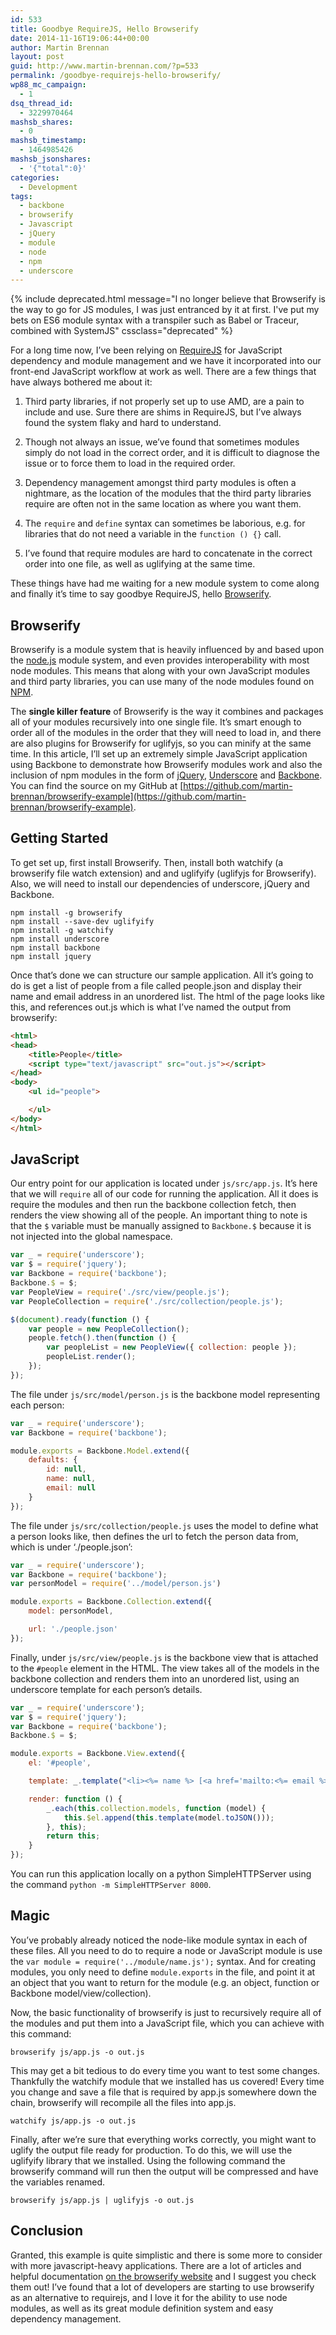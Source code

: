 ```yaml
---
id: 533
title: Goodbye RequireJS, Hello Browserify
date: 2014-11-16T19:06:44+00:00
author: Martin Brennan
layout: post
guid: http://www.martin-brennan.com/?p=533
permalink: /goodbye-requirejs-hello-browserify/
wp88_mc_campaign:
  - 1
dsq_thread_id:
  - 3229970464
mashsb_shares:
  - 0
mashsb_timestamp:
  - 1464985426
mashsb_jsonshares:
  - '{"total":0}'
categories:
  - Development
tags:
  - backbone
  - browserify
  - Javascript
  - jQuery
  - module
  - node
  - npm
  - underscore
---
```


{% include deprecated.html message="I no longer believe that Browserify is the way to go for JS modules, I was just entranced by it at first. I've put my bets on ES6 module syntax with a transpiler such as Babel or Traceur, combined with SystemJS" cssclass="deprecated" %}

For a long time now, I&#8217;ve been relying on [RequireJS](http://requirejs.org/) for JavaScript dependency and module management and we have it incorporated into our front-end JavaScript workflow at work as well. There are a few things that have always bothered me about it:

1. Third party libraries, if not properly set up to use AMD, are a pain to include and use. Sure there are shims in RequireJS, but I&#8217;ve always found the system flaky and hard to understand.

2. Though not always an issue, we&#8217;ve found that sometimes modules simply do not load in the correct order, and it is difficult to diagnose the issue or to force them to load in the required order.

3. Dependency management amongst third party modules is often a nightmare, as the location of the modules that the third party libraries require are often not in the same location as where you want them.

4. The `require` and `define` syntax can sometimes be laborious, e.g. for libraries that do not need a variable in the `function () {}` call.

5. I&#8217;ve found that require modules are hard to concatenate in the correct order into one file, as well as uglifying at the same time.

These things have had me waiting for a new module system to come along and finally it&#8217;s time to say goodbye RequireJS, hello [Browserify](http://browserify.org).<!--more-->

## Browserify

Browserify is a module system that is heavily influenced by and based upon the [node.js](http://nodejs.org) module system, and even provides interoperability with most node modules. This means that along with your own JavaScript modules and third party libraries, you can use many of the node modules found on [NPM](https://www.npmjs.org/).

The **single killer feature** of Browserify is the way it combines and packages all of your modules recursively into one single file. It&#8217;s smart enough to order all of the modules in the order that they will need to load in, and there are also plugins for Browserify for uglifyjs, so you can minify at the same time. In this article, I&#8217;ll set up an extremely simple JavaScript application using Backbone to demonstrate how Browserify modules work and also the inclusion of npm modules in the form of [jQuery](http://jquery.com/), [Underscore](http://underscorejs.org) and [Backbone](http://backbonejs.org). You can find the source on my GitHub at [https://github.com/martin-brennan/browserify-example](https://github.com/martin-brennan/browserify-example).

## Getting Started

To get set up, first install Browserify. Then, install both watchify (a browserify file watch extension) and and uglifyify (uglifyjs for Browserify). Also, we will need to install our dependencies of underscore, jQuery and Backbone.

```
npm install -g browserify
npm install --save-dev uglifyify
npm install -g watchify
npm install underscore
npm install backbone
npm install jquery
```


Once that&#8217;s done we can structure our sample application. All it&#8217;s going to do is get a list of people from a file called people.json and display their name and email address in an unordered list. The html of the page looks like this, and references out.js which is what I&#8217;ve named the output from browserify:

```html
<html>
<head>
	<title>People</title>
	<script type="text/javascript" src="out.js"></script>
</head>
<body>
	<ul id="people">

	</ul>
</body>
</html>
```


## JavaScript

Our entry point for our application is located under `js/src/app.js`. It&#8217;s here that we will `require` all of our code for running the application. All it does is require the modules and then run the backbone collection fetch, then renders the view showing all of the people. An important thing to note is that the `$` variable must be manually assigned to `Backbone.$` because it is not injected into the global namespace.

```javascript
var _ = require('underscore');
var $ = require('jquery');
var Backbone = require('backbone');
Backbone.$ = $;
var PeopleView = require('./src/view/people.js');
var PeopleCollection = require('./src/collection/people.js');

$(document).ready(function () {
	var people = new PeopleCollection();
	people.fetch().then(function () {
		var peopleList = new PeopleView({ collection: people });
		peopleList.render();
	});
});
```


The file under `js/src/model/person.js` is the backbone model representing each person:

```javascript
var _ = require('underscore');
var Backbone = require('backbone');

module.exports = Backbone.Model.extend({
	defaults: {
		id: null,
		name: null,
		email: null
	}
});
```

The file under `js/src/collection/people.js` uses the model to define what a person looks like, then defines the url to fetch the person data from, which is under &#8216;./people.json&#8217;:

```javascript
var _ = require('underscore');
var Backbone = require('backbone');
var personModel = require('../model/person.js')

module.exports = Backbone.Collection.extend({
	model: personModel,

	url: './people.json'
});
```

Finally, under `js/src/view/people.js` is the backbone view that is attached to the `#people` element in the HTML. The view takes all of the models in the backbone collection and renders them into an unordered list, using an underscore template for each person&#8217;s details.

```javascript
var _ = require('underscore');
var $ = require('jquery');
var Backbone = require('backbone');
Backbone.$ = $;

module.exports = Backbone.View.extend({
	el: '#people',

	template: _.template("<li><%= name %> [<a href='mailto:<%= email %>'><%= email %></a>]</li>"),

	render: function () {
		_.each(this.collection.models, function (model) {
			this.$el.append(this.template(model.toJSON()));
		}, this);
		return this;
	}
});
```

You can run this application locally on a python SimpleHTTPServer using the command `python -m SimpleHTTPServer 8000`.

## Magic

You&#8217;ve probably already noticed the node-like module syntax in each of these files. All you need to do to require a node or JavaScript module is use the `var module = require('../module/name.js');` syntax. And for creating modules, you only need to define `module.exports` in the file, and point it at an object that you want to return for the module (e.g. an object, function or Backbone model/view/collection).

Now, the basic functionality of browserify is just to recursively require all of the modules and put them into a JavaScript file, which you can achieve with this command:

```
browserify js/app.js -o out.js
```

This may get a bit tedious to do every time you want to test some changes. Thankfully the watchify module that we installed has us covered! Every time you change and save a file that is required by app.js somewhere down the chain, browserify will recompile all the files into app.js.

```
watchify js/app.js -o out.js
```

Finally, after we&#8217;re sure that everything works correctly, you might want to uglify the output file ready for production. To do this, we will use the uglifyify library that we installed. Using the following command the browserify command will run then the output will be compressed and have the variables renamed.

```
browserify js/app.js | uglifyjs -o out.js
```

## Conclusion

Granted, this example is quite simplistic and there is some more to consider with more javascript-heavy applications. There are a lot of articles and helpful documentation [on the browserify website](http://browserify.org/articles.html) and I suggest you check them out! I&#8217;ve found that a lot of developers are starting to use browserify as an alternative to requirejs, and I love it for the ability to use node modules, as well as its great module definition system and easy dependency management.

